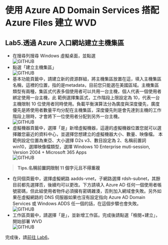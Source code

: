 # 使用 Azure AD Domain Services 搭配 Azure Files 建立 WVD

## Lab5.透過 Azure 入口網站建立主機集區

 - 在搜尋列搜尋 Windows 虛擬桌面，並點選<br>
  ![GITHUB](https://github.com/BrianHsing/Azure-Windows-Virtual-Desktop/blob/master/Lab1/wvd1.png "wvd1")<br>
 - 點選「建立主機集區」<br>
  ![GITHUB](https://github.com/BrianHsing/Azure-Windows-Virtual-Desktop/blob/master/Lab1/wvd2.png "wvd2")<br>
 - 基本功能頁籤中，請建立新的資源群組，將主機集區放置在這，填入主機集區名稱，這裡的位置，指的是metadata，目前您只能選在美國區域。主機集區類型有兩種，集區式代表多個使用者可以共用一台主機，個人代表一個使用者綁定使用一台主機，此
 範例選擇集區式，工作階段上限設定為 10，代表一台主機限制 10 位使用者同時使用。負載平衡演算法分為廣度與深度優先，廣度優先是將使用者數量平均分配在主機集區，深度優先則是會先達到主機的工作階段上限時，才會將下一位使用者分配到另外一台主機。<br>
  ![GITHUB](https://github.com/BrianHsing/Azure-Windows-Virtual-Desktop/blob/master/Lab1/wvd3.png "wvd3")<br>
 - 虛擬機器頁籤中，選擇「是」新增虛擬機器，這邊的虛擬機器位置您就可以選擇離您最近的資料中心，並選擇您想建立的虛擬機器大小、數量、映像檔。
本範例設定位置為東亞、大小選擇 D2s v3、數目設定為 2、名稱前置詞 win10，選擇映像檔類型，選擇 Windows 10 Enterprise muti-session, Version 2004 + Microsoft 365 Apps<br>
  ![GITHUB](https://github.com/BrianHsing/Azure-Windows-Virtual-Desktop/blob/master/Lab1/wvd4.png "wvd4")<br>
  > **Tips.名稱前置詞限制 11 個字元且不得重複** <br>
 - 在同個頁籤中，選擇虛擬網路 aadds-vnet，子網路選擇 rdsh-subnet，其餘目前都先選擇否，後續均可以更改。下方請填入 Azure AD 任何一個使用者帳號密碼，但此組使用者物件必須擁有密碼雜湊，否則加入網域會失敗。另外如果在虛擬網路的 DNS 伺服器如果也沒有設定指向 Azure AD Domain Services 或 Windows ADDS 任一個的話，在這個步驟也會失敗。<br>
  ![GITHUB](https://github.com/BrianHsing/Azure-Windows-Virtual-Desktop/blob/master/Lab1/wvd5.png "wvd5")<br>
 - 工作區頁籤中，請選擇「是」，並新增工作區。完成後請點選「檢閱+建立」，開始部署 WVD<br>
  ![GITHUB](https://github.com/BrianHsing/Azure-Windows-Virtual-Desktop/blob/master/Lab1/wvd6.png "wvd6")<br>

 完成後，請[前往 Lab6](https://github.com/BrianHsing/Azure-Windows-Virtual-Desktop/blob/master/Lab6.md)。<br>